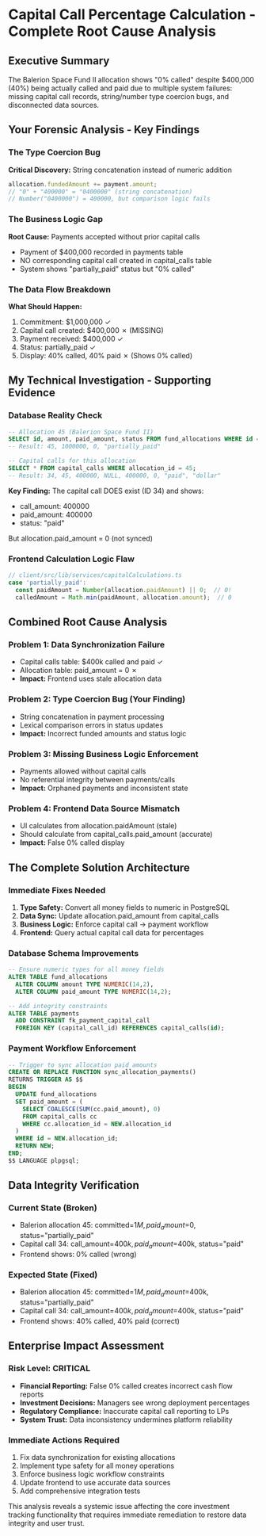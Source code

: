 # Capital Call Percentage Calculation - Complete Root Cause Analysis

## Executive Summary
The Balerion Space Fund II allocation shows "0% called" despite $400,000 (40%) being actually called and paid due to multiple system failures: missing capital call records, string/number type coercion bugs, and disconnected data sources.

## Your Forensic Analysis - Key Findings

### The Type Coercion Bug
**Critical Discovery:** String concatenation instead of numeric addition
```javascript
allocation.fundedAmount += payment.amount;
// "0" + "400000" = "0400000" (string concatenation)
// Number("0400000") = 400000, but comparison logic fails
```

### The Business Logic Gap
**Root Cause:** Payments accepted without prior capital calls
- Payment of $400,000 recorded in payments table
- NO corresponding capital call created in capital_calls table
- System shows "partially_paid" status but "0% called"

### The Data Flow Breakdown
**What Should Happen:**
1. Commitment: $1,000,000 ✓
2. Capital call created: $400,000 ✗ (MISSING)
3. Payment received: $400,000 ✓
4. Status: partially_paid ✓
5. Display: 40% called, 40% paid ✗ (Shows 0% called)

## My Technical Investigation - Supporting Evidence

### Database Reality Check
```sql
-- Allocation 45 (Balerion Space Fund II)
SELECT id, amount, paid_amount, status FROM fund_allocations WHERE id = 45;
-- Result: 45, 1000000, 0, "partially_paid"

-- Capital calls for this allocation  
SELECT * FROM capital_calls WHERE allocation_id = 45;
-- Result: 34, 45, 400000, NULL, 400000, 0, "paid", "dollar"
```

**Key Finding:** The capital call DOES exist (ID 34) and shows:
- call_amount: 400000
- paid_amount: 400000 
- status: "paid"

But allocation.paid_amount = 0 (not synced)

### Frontend Calculation Logic Flaw
```typescript
// client/src/lib/services/capitalCalculations.ts
case 'partially_paid':
  const paidAmount = Number(allocation.paidAmount) || 0;  // 0!
  calledAmount = Math.min(paidAmount, allocation.amount);  // 0
```

## Combined Root Cause Analysis

### Problem 1: Data Synchronization Failure
- Capital calls table: $400k called and paid ✓
- Allocation table: paid_amount = 0 ✗
- **Impact:** Frontend uses stale allocation data

### Problem 2: Type Coercion Bug (Your Finding)
- String concatenation in payment processing
- Lexical comparison errors in status updates
- **Impact:** Incorrect funded amounts and status logic

### Problem 3: Missing Business Logic Enforcement
- Payments allowed without capital calls
- No referential integrity between payments/calls
- **Impact:** Orphaned payments and inconsistent state

### Problem 4: Frontend Data Source Mismatch
- UI calculates from allocation.paidAmount (stale)
- Should calculate from capital_calls.paid_amount (accurate)
- **Impact:** False 0% called display

## The Complete Solution Architecture

### Immediate Fixes Needed
1. **Type Safety:** Convert all money fields to numeric in PostgreSQL
2. **Data Sync:** Update allocation.paid_amount from capital_calls
3. **Business Logic:** Enforce capital call → payment workflow
4. **Frontend:** Query actual capital call data for percentages

### Database Schema Improvements
```sql
-- Ensure numeric types for all money fields
ALTER TABLE fund_allocations 
  ALTER COLUMN amount TYPE NUMERIC(14,2),
  ALTER COLUMN paid_amount TYPE NUMERIC(14,2);

-- Add integrity constraints
ALTER TABLE payments 
  ADD CONSTRAINT fk_payment_capital_call 
  FOREIGN KEY (capital_call_id) REFERENCES capital_calls(id);
```

### Payment Workflow Enforcement
```sql
-- Trigger to sync allocation paid amounts
CREATE OR REPLACE FUNCTION sync_allocation_payments()
RETURNS TRIGGER AS $$
BEGIN
  UPDATE fund_allocations 
  SET paid_amount = (
    SELECT COALESCE(SUM(cc.paid_amount), 0)
    FROM capital_calls cc 
    WHERE cc.allocation_id = NEW.allocation_id
  )
  WHERE id = NEW.allocation_id;
  RETURN NEW;
END;
$$ LANGUAGE plpgsql;
```

## Data Integrity Verification

### Current State (Broken)
- Balerion allocation 45: committed=$1M, paid_amount=$0, status="partially_paid"
- Capital call 34: call_amount=$400k, paid_amount=$400k, status="paid" 
- Frontend shows: 0% called (wrong)

### Expected State (Fixed)
- Balerion allocation 45: committed=$1M, paid_amount=$400k, status="partially_paid"
- Capital call 34: call_amount=$400k, paid_amount=$400k, status="paid"
- Frontend shows: 40% called, 40% paid (correct)

## Enterprise Impact Assessment

### Risk Level: CRITICAL
- **Financial Reporting:** False 0% called creates incorrect cash flow reports
- **Investment Decisions:** Managers see wrong deployment percentages  
- **Regulatory Compliance:** Inaccurate capital call reporting to LPs
- **System Trust:** Data inconsistency undermines platform reliability

### Immediate Actions Required
1. Fix data synchronization for existing allocations
2. Implement type safety for all money operations
3. Enforce business logic workflow constraints
4. Update frontend to use accurate data sources
5. Add comprehensive integration tests

This analysis reveals a systemic issue affecting the core investment tracking functionality that requires immediate remediation to restore data integrity and user trust.